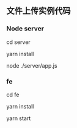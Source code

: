 ## 文件上传实例代码

### Node server

cd server

yarn install

node ./server/app.js

### fe

cd fe

yarn install 

yarn start
